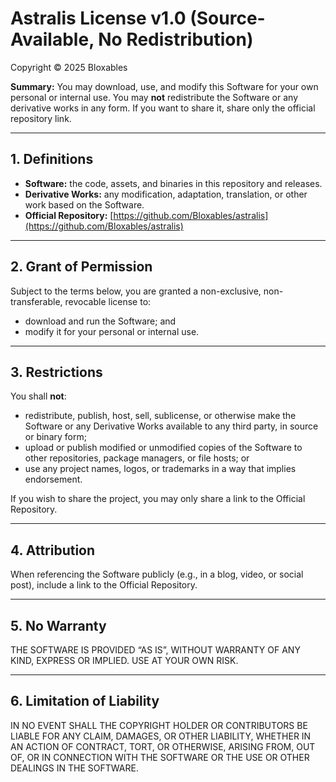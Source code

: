 # Astralis License v1.0 (Source-Available, No Redistribution)

Copyright © 2025 Bloxables

**Summary:** You may download, use, and modify this Software for your own personal or internal use.
You may **not** redistribute the Software or any derivative works in any form.
If you want to share it, share only the official repository link.

---

## 1. Definitions

* **Software:** the code, assets, and binaries in this repository and releases.
* **Derivative Works:** any modification, adaptation, translation, or other work based on the Software.
* **Official Repository:** [https://github.com/Bloxables/astralis](https://github.com/Bloxables/astralis)

---

## 2. Grant of Permission

Subject to the terms below, you are granted a non-exclusive, non-transferable, revocable license to:

* download and run the Software; and
* modify it for your personal or internal use.

---

## 3. Restrictions

You shall **not**:

* redistribute, publish, host, sell, sublicense, or otherwise make the Software or any Derivative Works available to any third party, in source or binary form;
* upload or publish modified or unmodified copies of the Software to other repositories, package managers, or file hosts; or
* use any project names, logos, or trademarks in a way that implies endorsement.

If you wish to share the project, you may only share a link to the Official Repository.

---

## 4. Attribution

When referencing the Software publicly (e.g., in a blog, video, or social post), include a link to the Official Repository.

---

## 5. No Warranty

THE SOFTWARE IS PROVIDED “AS IS”, WITHOUT WARRANTY OF ANY KIND, EXPRESS OR IMPLIED. USE AT YOUR OWN RISK.

---

## 6. Limitation of Liability

IN NO EVENT SHALL THE COPYRIGHT HOLDER OR CONTRIBUTORS BE LIABLE FOR ANY CLAIM, DAMAGES, OR OTHER LIABILITY, WHETHER IN AN ACTION OF CONTRACT, TORT, OR OTHERWISE, ARISING FROM, OUT OF, OR IN CONNECTION WITH THE SOFTWARE OR THE USE OR OTHER DEALINGS IN THE SOFTWARE.
